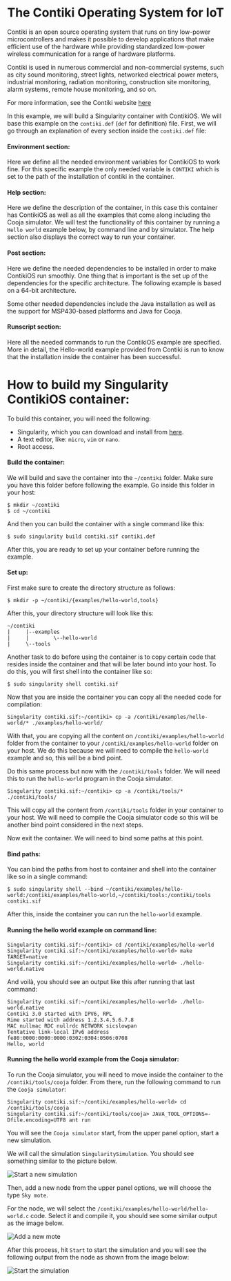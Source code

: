 The Contiki Operating System for IoT
====================================

Contiki is an open source operating system that runs on tiny low-power
microcontrollers and makes it possible to develop applications that
make efficient use of the hardware while providing standardized
low-power wireless communication for a range of hardware platforms.

Contiki is used in numerous commercial and non-commercial systems,
such as city sound monitoring, street lights, networked electrical
power meters, industrial monitoring, radiation monitoring,
construction site monitoring, alarm systems, remote house monitoring,
and so on.

For more information, see the Contiki website [here](http://contiki-os.org)

In this example, we will build a Singularity container with ContikiOS.
We will base this example on the `contiki.def` (`def` for definition) file.
First, we will go through an explanation of every section inside the `contiki.def` file:

#### Environment section:

Here we define all the needed environment variables for ContikiOS to work fine.
For this specific example the only needed variable is `CONTIKI` which is set to the
path of the installation of contiki in the container.

#### Help section:

Here we define the description of the container, in this case this container has
ContikiOS as well as all the examples that come along including the Cooja simulator. We will test the functionality
of this container by running a `Hello world` example below, by command line and by simulator.
The help section also displays the correct way to run your container.

#### Post section:

Here we define the needed dependencies to be installed in order to make ContikiOS run smoothly.
One thing that is important is the set up of the dependencies for the specific architecture.
The following example is based on a 64-bit architecture.

Some other needed dependencies include the Java installation as well as the support for MSP430-based platforms and Java for Cooja.

#### Runscript section:

Here all the needed commands to run the ContikiOS example are specified. More in detail, the Hello-world example provided from Contiki is run to know that the installation inside the container has been successful.


How to build my Singularity ContikiOS container:
================================================

To build this container, you will need the following:

 - Singularity, which you can download and install from [here](https://github.com/sylabs/singularity).
 - A text editor, like: `micro`, `vim` or `nano`.
 - Root access.

#### Build the container:

We will build and save the container into the `~/contiki` folder. Make sure you have this folder before following the example. Go inside this folder in your host:

```
$ mkdir ~/contiki
$ cd ~/contiki
```

And then you can build the container with a single command like this:

```
$ sudo singularity build contiki.sif contiki.def
```

After this, you are ready to set up your container before running the example.

#### Set up:

First make sure to create the directory structure as follows:

```
$ mkdir -p ~/contiki/{examples/hello-world,tools}
```

After this, your directory structure will look like this:

```
~/contiki
|     |--examples
|     |        \--hello-world
|     \--tools
```

Another task to do before using the container is to copy certain code that resides inside the container and that will be later bound into your host. To do this, you will first shell into the container like so:

```
$ sudo singularity shell contiki.sif
```

Now that you are inside the container you can copy all the needed code for compilation:

```
Singularity contiki.sif:~/contiki> cp -a /contiki/examples/hello-world/* ./examples/hello-world/
```

With that, you are copying all the content on `/contiki/examples/hello-world` folder from the container to your `/contiki/examples/hello-world` folder on your host. We do this because we will need to compile the `hello-world` example and so, this will be a bind point.

Do this same process but now with the `/contiki/tools` folder. We will need this to run the `hello-world` program in the Cooja simulator.

```
Singularity contiki.sif:~/contiki> cp -a /contiki/tools/* ./contiki/tools/
```

This will copy all the content from `/contiki/tools` folder in your container to your host. We will need to compile the Cooja simulator code so this will be another bind point considered in the next steps.

Now exit the container. We will need to bind some paths at this point.

#### Bind paths:

You can bind the paths from host to container and shell into the container like so in a single command:

```
$ sudo singularity shell --bind ~/contiki/examples/hello-world:/contiki/examples/hello-world,~/contiki/tools:/contiki/tools contiki.sif
```

After this, inside the container you can run the `hello-world` example.

#### Running the hello world example on command line:

```
Singularity contiki.sif:~/contiki> cd /contiki/examples/hello-world
Singularity contiki.sif:~/contiki/examples/hello-world> make TARGET=native
Singularity contiki.sif:~/contiki/examples/hello-world> ./hello-world.native
```

And voilà, you should see an output like this after running that last command:

```
Singularity contiki.sif:~/contiki/examples/hello-world> ./hello-world.native
Contiki 3.0 started with IPV6, RPL
Rime started with address 1.2.3.4.5.6.7.8
MAC nullmac RDC nullrdc NETWORK sicslowpan
Tentative link-local IPv6 address fe80:0000:0000:0000:0302:0304:0506:0708
Hello, world
```
#### Running the hello world example from the Cooja simulator:

To run the Cooja simulator, you will need to move inside the container to the `/contiki/tools/cooja` folder. From there, run the following command to run the `Cooja simulator`:

```
Singularity contiki.sif:~/contiki/examples/hello-world> cd /contiki/tools/cooja
Singularity contiki.sif:~/contiki/tools/cooja> JAVA_TOOL_OPTIONS=-Dfile.encoding=UTF8 ant run
```

You will see the `Cooja simulator` start, from the upper panel option, start a new simulation.

We will call the simulation `SingularitySimulation`. You should see something similar to the picture below.

![Start a new simulation](contiki1.png)

Then, add a new node from the upper panel options, we will choose the type `Sky mote`.

For the node, we will select the `/contiki/examples/hello-world/hello-world.c` code. Select it and compile it, you should see some similar output as the image below.

![Add a new mote](contiki2.png)

After this process, hit `Start` to start the simulation and you will see the following output from the node as shown from the image below:

![Start the simulation](contiki3.png)
